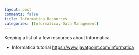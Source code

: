 ```yaml
---
layout: post
comments: false
title: Informatica Resources
categories: [Informatica, Data Management]
---
```


Keeping a list of a few resources about Informatica.

- Informatica tutorial https://www.javatpoint.com/informatica
